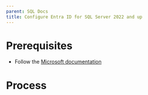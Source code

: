 ```yaml
---
parent: SQL Docs
title: Configure Entra ID for SQL Server 2022 and up
---
```


# Prerequisites
*   Follow the [Microsoft documentation]

# Process


[Microsoft documentation]: https://learn.microsoft.com/en-us/sql/relational-databases/security/authentication-access/azure-ad-authentication-sql-server-setup-tutorial?view=sql-server-ver16

